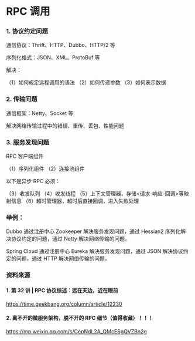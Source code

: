 # RPC 调用

### 1. 协议约定问题

通信协议：Thrift、HTTP、Dubbo、HTTP/2 等

序列化格式：JSON、XML、ProtoBuf 等

解决：

（1）如何规定远程调用的语法
（2）如何传递参数
（3）如何表示数据

### 2. 传输问题

通信框架：Netty、Socket 等

解决网络传输过程中的错误、重传、丢包、性能问题

### 3. 服务发现问题

RPC 客户端组件

（1）序列化组件
（2）连接池组件

以下是异步 RPC 必须：

（3）收发队列
（4）收发线程
（5）上下文管理器，存储<请求-响应-回调>等映射信息
（6）超时管理器，超时后直接回调，进入失败处理

### 举例：

Dubbo 通过注册中心 Zookeeper 解决服务发现问题，通过 Hessian2 序列化解决协议约定的问题，通过 Netty 解决网络传输的问题。

Spring Cloud 通过注册中心 Eureka 解决服务发现问题，通过 JSON 解决协议约定的问题，通过 HTTP 解决网络传输的问题。

### 资料来源

#### 1. 第 32 讲 | RPC 协议综述：远在天边，近在眼前

https://time.geekbang.org/column/article/12230

#### 2. 离不开的微服务架构，脱不开的 RPC 细节（值得收藏）！！！

https://mp.weixin.qq.com/s/CepNdL2A_QMcESgQVZBn2g
